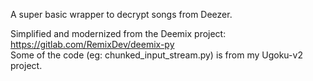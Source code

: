 A super basic wrapper to decrypt songs from Deezer.

Simplified and modernized from the Deemix project: https://gitlab.com/RemixDev/deemix-py  
Some of the code (eg: chunked_input_stream.py) is from my Ugoku-v2 project.
